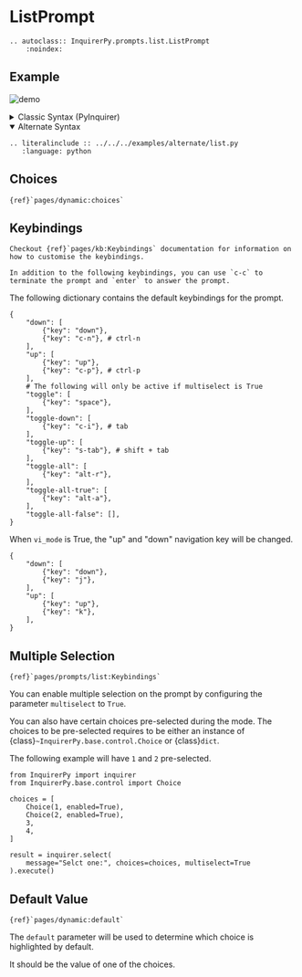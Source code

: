 # ListPrompt

```{eval-rst}
.. autoclass:: InquirerPy.prompts.list.ListPrompt
    :noindex:
```

## Example

![demo](https://assets.kazhala.me/InquirerPy/list.gif)

<details>
  <summary>Classic Syntax (PyInquirer)</summary>

```{eval-rst}
.. literalinclude :: ../../../examples/classic/list.py
   :language: python
```

</details>

<details open>
  <summary>Alternate Syntax</summary>

```{eval-rst}
.. literalinclude :: ../../../examples/alternate/list.py
   :language: python
```

</details>

## Choices

```{seealso}
{ref}`pages/dynamic:choices`
```

## Keybindings

```{seealso}
Checkout {ref}`pages/kb:Keybindings` documentation for information on how to customise the keybindings.
```

```{tip}
In addition to the following keybindings, you can use `c-c` to terminate the prompt and `enter` to answer the prompt.
```

The following dictionary contains the default keybindings for the prompt.

```{code-block} python
{
    "down": [
        {"key": "down"},
        {"key": "c-n"}, # ctrl-n
    ],
    "up": [
        {"key": "up"},
        {"key": "c-p"}, # ctrl-p
    ],
    # The following will only be active if multiselect is True
    "toggle": [
        {"key": "space"},
    ],
    "toggle-down": [
        {"key": "c-i"}, # tab
    ],
    "toggle-up": [
        {"key": "s-tab"}, # shift + tab
    ],
    "toggle-all": [
        {"key": "alt-r"},
    ],
    "toggle-all-true": [
        {"key": "alt-a"},
    ],
    "toggle-all-false": [],
}
```

When `vi_mode` is True, the "up" and "down" navigation key will be changed.

```{code-block} python
{
    "down": [
        {"key": "down"},
        {"key": "j"},
    ],
    "up": [
        {"key": "up"},
        {"key": "k"},
    ],
}
```

## Multiple Selection

```{seealso}
{ref}`pages/prompts/list:Keybindings`
```

You can enable multiple selection on the prompt by configuring the parameter `multiselect` to `True`.

You can also have certain choices pre-selected during the mode. The choices to be pre-selected requires to be either an instance
of {class}`~InquirerPy.base.control.Choice` or {class}`dict`.

The following example will have `1` and `2` pre-selected.

```{code-block} python
from InquirerPy import inquirer
from InquirerPy.base.control import Choice

choices = [
    Choice(1, enabled=True),
    Choice(2, enabled=True),
    3,
    4,
]

result = inquirer.select(
    message="Selct one:", choices=choices, multiselect=True
).execute()
```

## Default Value

```{seealso}
{ref}`pages/dynamic:default`
```

The `default` parameter will be used to determine which choice is highlighted by default.

It should be the value of one of the choices.
